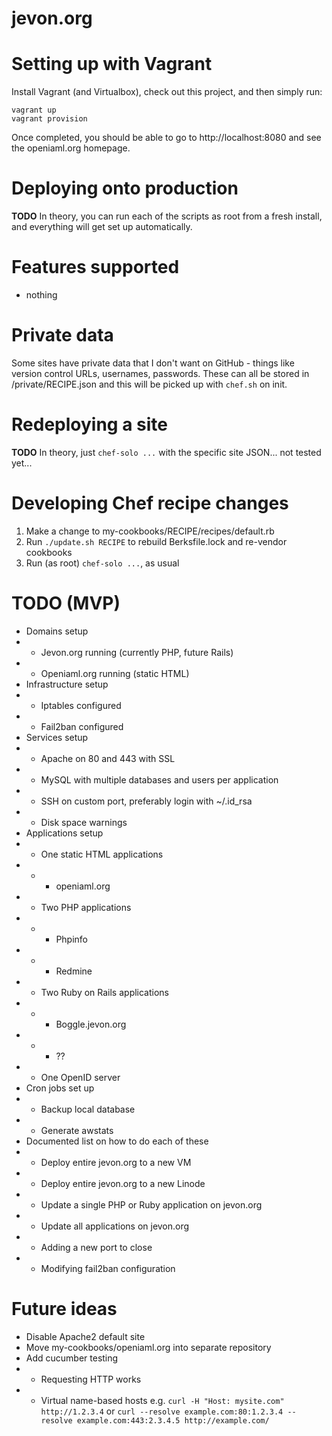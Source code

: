 jevon.org
=========

# Setting up with Vagrant

Install Vagrant (and Virtualbox), check out this project, and then simply run:

```
vagrant up
vagrant provision
```

Once completed, you should be able to go to http://localhost:8080 and see the openiaml.org homepage.

# Deploying onto production

**TODO** In theory, you can run each of the scripts as root from a fresh install,
and everything will get set up automatically.

# Features supported

- nothing

# Private data

Some sites have private data that I don't want on GitHub -
things like version control URLs, usernames, passwords.
These can all be stored in /private/RECIPE.json and this
will be picked up with `chef.sh` on init.

# Redeploying a site

**TODO** In theory, just `chef-solo ...` with the specific site JSON... not tested yet...

# Developing Chef recipe changes

1. Make a change to my-cookbooks/RECIPE/recipes/default.rb
2. Run `./update.sh RECIPE` to rebuild Berksfile.lock and re-vendor cookbooks
3. Run (as root) `chef-solo ...`, as usual

# TODO (MVP)

- Domains setup
- - Jevon.org running (currently PHP, future Rails)
- - Openiaml.org running (static HTML)
- Infrastructure setup
- - Iptables configured
- - Fail2ban configured
- Services setup
- - Apache on 80 and 443 with SSL
- - MySQL with multiple databases and users per application
- - SSH on custom port, preferably login with ~/.id_rsa
- - Disk space warnings
- Applications setup
- - One static HTML applications
- - - openiaml.org
- - Two PHP applications
- - - Phpinfo
- - - Redmine
- - Two Ruby on Rails applications
- - - Boggle.jevon.org
- - - ??
- - One OpenID server
- Cron jobs set up
- - Backup local database
- - Generate awstats
- Documented list on how to do each of these
- - Deploy entire jevon.org to a new VM
- - Deploy entire jevon.org to a new Linode
- - Update a single PHP or Ruby application on jevon.org
- - Update all applications on jevon.org
- - Adding a new port to close
- - Modifying fail2ban configuration

# Future ideas

- Disable Apache2 default site
- Move my-cookbooks/openiaml.org into separate repository
- Add cucumber testing
- - Requesting HTTP works
- - Virtual name-based hosts e.g. `curl -H "Host: mysite.com" http://1.2.3.4` or `curl --resolve example.com:80:1.2.3.4 --resolve example.com:443:2.3.4.5 http://example.com/`
